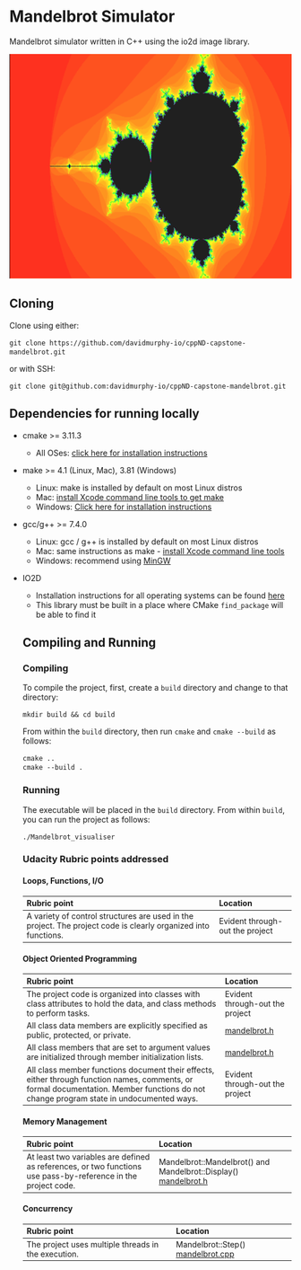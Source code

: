 # Mandelbrot Simulator

Mandelbrot simulator written in C++ using the io2d image library.

<img src="/images/mandelbrot_zoom.gif" width="600" height="400" title="Mandelbrot Simulator"/>

## Cloning
Clone using either:
```
git clone https://github.com/davidmurphy-io/cppND-capstone-mandelbrot.git
```
or with SSH:
```
git clone git@github.com:davidmurphy-io/cppND-capstone-mandelbrot.git
```

## Dependencies for running locally
* cmake >= 3.11.3
  * All OSes: [click here for installation instructions](https://cmake.org/install/)
* make >= 4.1 (Linux, Mac), 3.81 (Windows)
  * Linux: make is installed by default on most Linux distros
  * Mac: [install Xcode command line tools to get make](https://developer.apple.com/xcode/features/)
  * Windows: [Click here for installation instructions](http://gnuwin32.sourceforge.net/packages/make.htm)
* gcc/g++ >= 7.4.0
  * Linux: gcc / g++ is installed by default on most Linux distros
  * Mac: same instructions as make - [install Xcode command line tools](https://developer.apple.com/xcode/features/)
  * Windows: recommend using [MinGW](http://www.mingw.org/)
* IO2D
  * Installation instructions for all operating systems can be found [here](https://github.com/cpp-io2d/P0267_RefImpl/blob/master/BUILDING.md)
  * This library must be built in a place where CMake `find_package` will be able to find it
  
  ## Compiling and Running
  
  ### Compiling
  To compile the project, first, create a `build` directory and change to that directory:
  ```
  mkdir build && cd build
  ```
  From within the `build` directory, then run `cmake` and `cmake --build` as follows:
  ```
  cmake ..
  cmake --build .
  ```
  ### Running
  The executable will be placed in the `build` directory. From within `build`, you can run the project as follows:
  ```
  ./Mandelbrot_visualiser
  ```
  ### Udacity Rubric points addressed
  #### Loops, Functions, I/O
  | Rubric point  | Location |
  | ------------- | ------------- |
  | A variety of control structures are used in the project. The project code is clearly organized into functions. | Evident through-out the project |

  #### Object Oriented Programming
  | Rubric point  | Location |
  | ------------- | ------------- |
  | The project code is organized into classes with class attributes to hold the data, and class methods to perform tasks. | Evident through-out the project |
  | All class data members are explicitly specified as public, protected, or private. | [mandelbrot.h](./src/mandelbrot.h) |
  | All class members that are set to argument values are initialized through member initialization lists. | [mandelbrot.h](./src/mandelbrot.h) |
  | All class member functions document their effects, either through function names, comments, or formal documentation.  Member functions do not change program state in undocumented ways. | Evident through-out the project  |

  #### Memory Management
  | Rubric point  | Location |
  | ------------- | ------------- |
  | At least two variables are defined as references, or two functions use pass-by-reference in the project code. | Mandelbrot::Mandelbrot() and Mandelbrot::Display() [mandelbrot.h](./src/mandelbrot.h) |

  #### Concurrency
  | Rubric point  | Location |
  | ------------- | ------------- |
  | The project uses multiple threads in the execution. | Mandelbrot::Step() [mandelbrot.cpp](./src/mandelbrot.cpp) |

